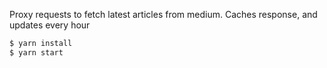 Proxy requests to fetch latest articles from medium. Caches response, and updates every hour

```sh
$ yarn install
$ yarn start
```  
